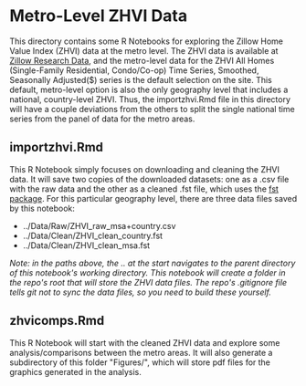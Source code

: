 # Metro-Level ZHVI Data

This directory contains some R Notebooks for exploring the Zillow Home Value Index (ZHVI) data at the metro level. The ZHVI data is available at [Zillow Research Data](https://www.zillow.com/research/data/), and the metro-level data for the ZHVI All Homes (Single-Family Residential, Condo/Co-op) Time Series, Smoothed, Seasonally Adjusted($) series is the default selection on the site. This default, metro-level option is also the only geography level that includes a national, country-level ZHVI. Thus, the importzhvi.Rmd file in this directory will have a couple deviations from the others to split the single national time series from the panel of data for the metro areas. 

## importzhvi.Rmd

This R Notebook simply focuses on downloading and cleaning the ZHVI data. It will save two copies of the downloaded datasets: one as a .csv file with the raw data and the other as a cleaned .fst file, which uses the [fst package](https://cran.r-project.org/package=fst). For this particular geography level, there are three data files saved by this notebook:

* ../Data/Raw/ZHVI_raw_msa+country.csv
* ../Data/Clean/ZHVI_clean_country.fst
* ../Data/Clean/ZHVI_clean_msa.fst

*Note: in the paths above, the .. at the start navigates to the parent directory of this notebook's working directory. This notebook will create a folder in the repo's root that will store the ZHVI data files. The repo's .gitignore file tells git not to sync the data files, so you need to build these yourself.*

## zhvicomps.Rmd

This R Notebook will start with the cleaned ZHVI data and explore some analysis/comparisons between the metro areas. It will also generate a subdirectory of this folder "Figures/", which will store pdf files for the graphics generated in the analysis.